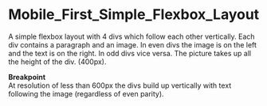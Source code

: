 # Mobile_First_Simple_Flexbox_Layout

A simple flexbox layout with 4 divs which follow each other vertically. Each div contains a paragraph and an image. 
In even divs the image is on the left and the text is on the right. In odd divs vice versa. The picture takes up all the height of the div.
(400px).

<strong>Breakpoint</strong><br>
At resolution of less than 600px the divs build up vertically with text following the image (regardless of even parity).
